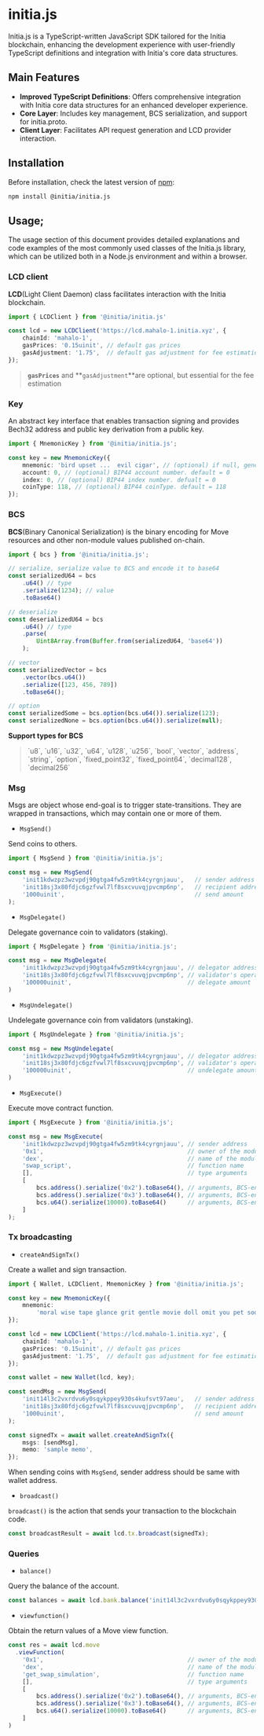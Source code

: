 # initia.js
Initia.js is a TypeScript-written JavaScript SDK tailored for the Initia blockchain, enhancing the development experience with user-friendly TypeScript definitions and integration with Initia's core data structures.

## Main Features
- **Improved TypeScript Definitions**: Offers comprehensive integration with Initia core data structures for an enhanced developer experience.
- **Core Layer**: Includes key management, BCS serialization, and support for initia.proto.
- **Client Layer**: Facilitates API request generation and LCD provider interaction.


## Installation

Before installation, check the latest version of [npm](https://www.npmjs.com/package/@initia/initia.js):&#x20;

```bash
npm install @initia/initia.js
```

## Usage;

The usage section of this document provides detailed explanations and code examples of the most commonly used classes of the Initia.js library, which can be utilized both in a Node.js environment and within a browser.

### LCD client&#x20;

**LCD**(Light Client Daemon) class facilitates interaction with the Initia blockchain.

```typescript
import { LCDClient } from '@initia/initia.js'

const lcd = new LCDClient('https://lcd.mahalo-1.initia.xyz', {
    chainId: 'mahalo-1',
    gasPrices: '0.15uinit', // default gas prices
    gasAdjustment: '1.75',  // default gas adjustment for fee estimation
});
```


> **`gasPrices`** and **`gasAdjustment`**are optional, but essential for the fee estimation


### Key

An abstract key interface that enables transaction signing and provides Bech32 address and public key derivation from a public key.&#x20;

```typescript
import { MnemonicKey } from '@initia/initia.js';

const key = new MnemonicKey({
    mnemonic: 'bird upset ...  evil cigar', // (optional) if null, generate a new Mnemonic key
    account: 0, // (optional) BIP44 account number. default = 0
    index: 0, // (optional) BIP44 index number. defualt = 0
    coinType: 118, // (optional) BIP44 coinType. default = 118
});
```

### BCS

**BCS**(Binary Canonical Serialization) is the binary encoding for Move resources and other non-module values published on-chain. &#x20;

```typescript
import { bcs } from '@initia/initia.js';

// serialize, serialize value to BCS and encode it to base64
const serializedU64 = bcs
    .u64() // type
    .serialize(1234); // value 
    .toBase64()

// deserialize
const deserializedU64 = bcs
    .u64() // type
    .parse(
        Uint8Array.from(Buffer.from(serializedU64, 'base64'))
    );

// vector
const serializedVector = bcs
    .vector(bcs.u64())
    .serialize([123, 456, 789])
    .toBase64();

// option
const serializedSome = bcs.option(bcs.u64()).serialize(123);
const serializedNone = bcs.option(bcs.u64()).serialize(null);
```

**Support types for BCS**
> \`u8\`, \`u16\`, \`u32\`, \`u64\`, \`u128\`, \`u256\`, \`bool\`, \`vector\`, \`address\`, \`string\`, \`option\`, \`fixed_point32\`, \`fixed_point64\`, \`decimal128\`, \`decimal256\`


### Msg&#x20;

Msgs are object whose end-goal is to trigger state-transitions. They are wrapped in transactions, which may contain one or more of them.

* `MsgSend()`&#x20;

Send coins to others.

```typescript
import { MsgSend } from '@initia/initia.js';

const msg = new MsgSend(
    'init1kdwzpz3wzvpdj90gtga4fw5zm9tk4cyrgnjauu',   // sender address
    'init18sj3x80fdjc6gzfvwl7lf8sxcvuvqjpvcmp6np',   // recipient address
    '1000uinit',                                     // send amount
);
```

* `MsgDelegate()`

Delegate governance coin to validators (staking).

```typescript
import { MsgDelegate } from '@initia/initia.js';

const msg = new MsgDelegate(
    'init1kdwzpz3wzvpdj90gtga4fw5zm9tk4cyrgnjauu', // delegator address
    'init18sj3x80fdjc6gzfvwl7lf8sxcvuvqjpvcmp6np', // validator's operator addres
    '100000uinit',                                 // delegate amount
)
```

* `MsgUndelegate()`

Undelegate governance coin from validators (unstaking).

```typescript
import { MsgUndelegate } from '@initia/initia.js';

const msg = new MsgUndelegate(
    'init1kdwzpz3wzvpdj90gtga4fw5zm9tk4cyrgnjauu', // delegator address
    'init18sj3x80fdjc6gzfvwl7lf8sxcvuvqjpvcmp6np', // validator's operator addres
    '100000uinit',                                 // undelegate amount
)
```

* `MsgExecute()`

Execute move contract function.

```typescript
import { MsgExecute } from '@initia/initia.js';

const msg = new MsgExecute(
    'init1kdwzpz3wzvpdj90gtga4fw5zm9tk4cyrgnjauu', // sender address
    '0x1',                                         // owner of the module
    'dex',                                         // name of the module
    'swap_script',                                 // function name
    [],                                            // type arguments
    [                                              
        bcs.address().serialize('0x2').toBase64(), // arguments, BCS-encoded
        bcs.address().serialize('0x3').toBase64(), // arguments, BCS-encoded
        bcs.u64().serialize(10000).toBase64()      // arguments, BCS-encoded
    ]
);
```

### Tx broadcasting&#x20;

* `createAndSignTx()`

Create a wallet and sign transaction. &#x20;

```typescript
import { Wallet, LCDClient, MnemonicKey } from '@initia/initia.js';

const key = new MnemonicKey({
    mnemonic: 
        'moral wise tape glance grit gentle movie doll omit you pet soon enter year funny gauge digital supply cereal city ring egg repair coyote',
});

const lcd = new LCDClient('https://lcd.mahalo-1.initia.xyz', {
    chainId: 'mahalo-1',
    gasPrices: '0.15uinit', // default gas prices
    gasAdjustment: '1.75',  // default gas adjustment for fee estimation
});

const wallet = new Wallet(lcd, key);

const sendMsg = new MsgSend(
    'init14l3c2vxrdvu6y0sqykppey930s4kufsvt97aeu',   // sender address
    'init18sj3x80fdjc6gzfvwl7lf8sxcvuvqjpvcmp6np',   // recipient address
    '1000uinit',                                     // send amount
);

const signedTx = await wallet.createAndSignTx({
    msgs: [sendMsg],
    memo: 'sample memo',
});
```

When sending coins with `MsgSend`, sender address should be same with wallet address.

* `broadcast()`

`broadcast()` is the action that sends your transaction to the blockchain code.

```typescript
const broadcastResult = await lcd.tx.broadcast(signedTx);
```

### Queries&#x20;

* `balance()`

Query the balance of the account.

```typescript
const balances = await lcd.bank.balance('init14l3c2vxrdvu6y0sqykppey930s4kufsvt97aeu');
```

* `viewfunction()`

Obtain the return values of a Move view function.

```typescript
const res = await lcd.move
  .viewFunction(
    '0x1',                                         // owner of the module
    'dex',                                         // name of the module
    'get_swap_simulation',                         // function name
    [],                                            // type arguments
    [       
        bcs.address().serialize('0x2').toBase64(), // arguments, BCS-encoded
        bcs.address().serialize('0x3').toBase64(), // arguments, BCS-encoded
        bcs.u64().serialize(10000).toBase64()      // arguments, BCS-encoded
    ]                           
)
```
